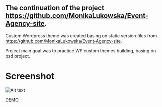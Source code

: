 ## The continuation of the project https://github.com/MonikaLukowska/Event-Agency-site.

Custom Wordpress theme was created basing on static version files from https://github.com/MonikaLukowska/Event-Agency-site.

Project main goal was to practice WP custom themes building, basing on psd project.

# Screenshot

![Alt text](wp-content/themes/MB_studio/images/page.png?raw=true)

[DEMO](http://studiomb.pl/)
